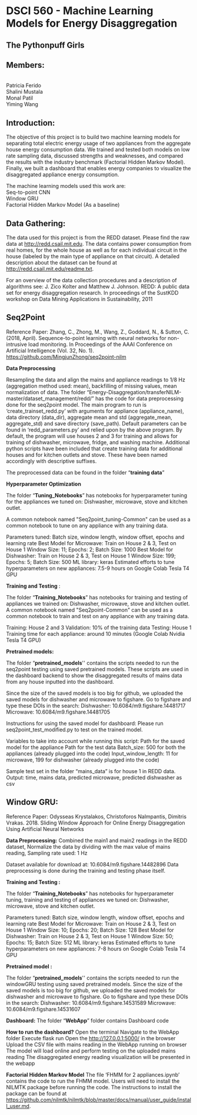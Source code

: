 # DSCI 560 - Machine Learning Models for Energy Disaggregation
## The Pythonpuff Girls

## Members:
<br>Patricia Ferido
<br>Shalini Mustala
<br>Monal Patil
<br>Yiming Wang

## Introduction:

The objective of this project is to build two machine learning models for separating total electric energy usage of two appliances from the aggregate house energy consumption data. We trained and tested both models on low rate sampling data, discussed strengths and weaknesses, and compared the results with the industry benchmark (Factorial Hidden Markov Model). Finally, we built a dashboard that enables energy companies to visualize the disaggregated appliance energy consumption. 

The machine learning models used this work are:
<br>Seq-to-point CNN
<br>Window GRU
<br>Factorial Hidden Markov Model (As a baseline)

## Data Gathering:
The data used for this project is from the REDD dataset. Please find the raw data at http://redd.csail.mit.edu. The data contains power consumption from real homes, for the whole house as well as for each individual circuit in the house (labeled by the main type of appliance on that circuit). A detailed description about the dataset can be found at http://redd.csail.mit.edu/readme.txt. 


For an overview of the data collection procedures and a description of algorithms see:
J. Zico Kolter and Matthew J. Johnson.  REDD: A public data set for energy disaggregation research.  In proceedings of the SustKDD workshop on Data Mining Applications in Sustainability, 2011

## Seq2Point

Reference Paper: Zhang, C., Zhong, M., Wang, Z., Goddard, N., & Sutton, C. (2018, April). Sequence-to-point learning with neural networks for non-intrusive load monitoring. In Proceedings of the AAAI Conference on Artificial Intelligence (Vol. 32, No. 1).
https://github.com/MingjunZhong/seq2point-nilm

**Data Preprocessing**

Resampling the data and align the mains and appliance readings to 1/8 Hz (aggregation method used: mean), backfilling of missing values, mean normalization of data. 
The folder “Energy-Disaggregation/transferNILM-master/dataset_management/redd/” has the code for data preprocessing done for the seq2point model. The main program to run is ‘create_trainset_redd.py’ with arguments for appliance (appliance_name), data directory (data_dir), aggregate mean and std (aggregate_mean, aggregate_std) and save directory (save_path). Default parameters can be found in ‘redd_parameters.py’ and relied upon by the above program. By default, the program will use houses 2 and 3 for training and allows for training of dishwasher, microwave, fridge, and washing machine. Additional python scripts have been included that create training data for additional houses and for kitchen outlets and stove. These have been named accordingly with descriptive suffixes.

The preprocessed data can be found in the folder “**training data**” 

**Hyperparameter Optimization**

The folder “**Tuning_Notebooks**” has notebooks for hyperparameter tuning for the appliances we tuned on: Dishwasher, microwave, stove and kitchen outlet.

A common notebook named "Seq2point_tuning-Common" can be used as a common notebook to tune on any appliance with any training data. 

Parameters tuned: Batch size, window length, window offset, epochs and learning rate
Best Model for Microwave: 
Train on House 2 & 3, Test on House 1
Window Size: 11;  Epochs: 2; Batch Size: 1000
Best Model for Dishwasher: 
Train on House 2 & 3, Test on House 1
Window Size: 199; Epochs: 5;  Batch Size: 500
ML library: keras
Estimated efforts to tune hyperparameters on new appliances: 7.5-9 hours on Google Colab Tesla T4 GPU 

**Training and Testing** :

The folder “**Training_Notebooks**” has notebooks for training and testing of appliances we trained on: Dishwasher, microwave, stove and kitchen outlet.
A common notebook named "Seq2point-Common" can be used as a common notebook to train and test on any appliance with any training data.

Training: House 2 and 3
Validation: 10% of the training data
Testing: House 1
Training time for each appliance: around 10 minutes (Google Colab Nvidia Tesla T4 GPU) 


**Pretrained models:**

The folder “**pretrained_models**'' contains the scripts needed to run the seq2point testing using saved pretrained models. These scripts are used in the dashboard backend to show the disaggregated results of mains data from any house inputted into the dashboard. 

Since the size of the saved models is too big for github, we uploaded the saved models for dishwasher and microwave to figshare. Go to figshare and type these DOIs in the search: 
Dishwasher: 10.6084/m9.figshare.14481717
Microwave: 10.6084/m9.figshare.14481705

Instructions for using the saved model for dashboard:
Please run seq2point_test_modified.py to test on the trained model. 

Variables to take into account while running this script:
Path for the saved model for the appliance
Path for the test data 
Batch_size: 500 for both the appliances (already plugged into the code)
Input_window_length: 11 for microwave, 199 for dishwasher (already plugged into the code)

Sample test set in the folder “mains_data” is for house 1 in REDD data.  
Output: time, mains data, predicted microwave, predicted dishwasher as csv

## Window GRU:

Reference Paper: Odysseas Krystalakos, Christoforos Nalmpantis, Dimitris Vrakas. 2018. Sliding Window Approach for Online Energy Disaggregation Using Artificial Neural Networks

**Data Preprocessing:**
Combined the main1 and main2 readings in the REDD dataset,
Normalize the data by dividing with the max value of mains reading, 
Sampling rate used: 1 Hz 

Dataset available for download at: 10.6084/m9.figshare.14482896
Data preprocessing is done during the training and testing phase itself.

**Training and Testing :**

The folder “**Training_Notebooks**” has notebooks for hyperparameter tuning,  training and testing of appliances we tuned on: Dishwasher, microwave, stove and kitchen outlet.

Parameters tuned: Batch size, window length, window offset, epochs and learning rate
Best Model for Microwave: 
Train on House 2 & 3, Test on House 1
Window Size: 10;  Epochs: 20; Batch Size: 128
Best Model for Dishwasher: 
Train on House 2 & 3, Test on House 1
Window Size: 50; Epochs: 15;  Batch Size: 512
ML library: keras
Estimated efforts to tune hyperparameters on new appliances: 7-8  hours on Google Colab Tesla T4 GPU

**Pretrained model :**

The folder “**pretrained_models**'' contains the scripts needed to run the windowGRU testing using saved pretrained models. 
Since the size of the saved models is too big for github, we uploaded the saved models for dishwasher and microwave to figshare. Go to figshare and type these DOIs in the search: 
Dishwasher: 10.6084/m9.figshare.14531589
Microwave: 10.6084/m9.figshare.14531607


**Dashboard:**
The folder  “**WebApp**” folder contains Dashboard code 

**How to run the dashboard?** 
Open the terminal
Navigate to the WebApp folder
 Execute flask run 
Open the http://127.0.0.1:5000/ in the browser
Upload the CSV file with mains reading in the WebApp running on browser
The model will load online and perform testing on the uploaded mains reading
The disaggregated energy reading visualization will be presented in the webapp

**Factorial Hidden Markov Model**
The file ‘FHMM for 2 appliances.ipynb’ contains the code to run the FHMM model. Users will need to install the NILMTK package before running the code. The instructions to install the package can be found at https://github.com/nilmtk/nilmtk/blob/master/docs/manual/user_guide/install_user.md. 




